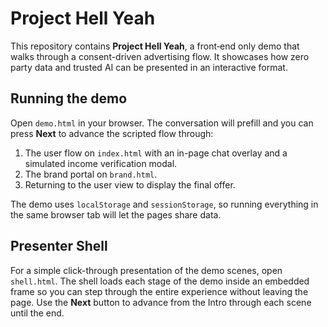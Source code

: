 # Project Hell Yeah

This repository contains **Project Hell Yeah**, a front‑end only demo that
walks through a consent-driven advertising flow. It showcases how zero party
data and trusted AI can be presented in an interactive format.

## Running the demo

Open `demo.html` in your browser. The conversation will prefill and you can
press **Next** to advance the scripted flow through:

1. The user flow on `index.html` with an in-page chat overlay and a simulated
   income verification modal.
2. The brand portal on `brand.html`.
3. Returning to the user view to display the final offer.

The demo uses `localStorage` and `sessionStorage`, so running everything in the
same browser tab will let the pages share data.

## Presenter Shell

For a simple click-through presentation of the demo scenes, open `shell.html`. The shell loads each stage of the demo inside an embedded frame so you can step through the entire experience without leaving the page. Use the **Next** button to advance from the Intro through each scene until the end.

